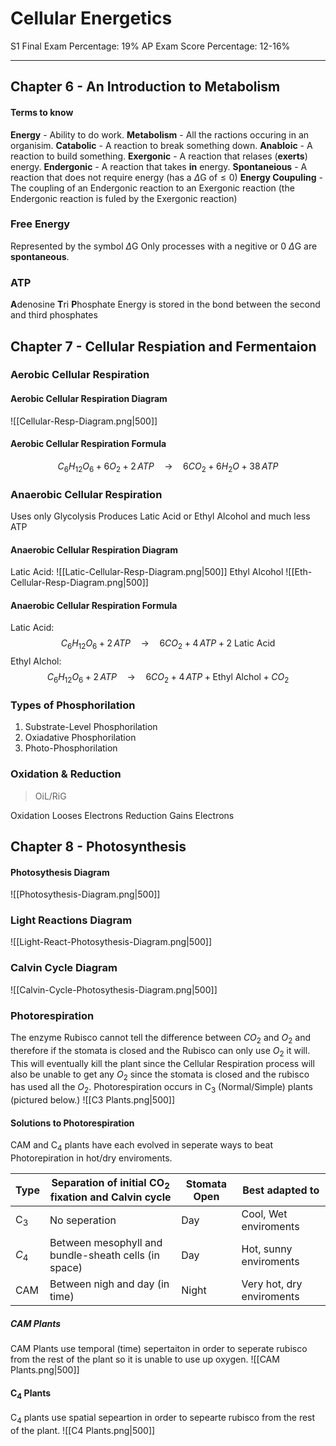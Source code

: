 # Cellular Energetics 
S1 Final Exam Percentage: 19%
AP Exam Score Percentage: 12-16%

---

## Chapter 6 - An Introduction to Metabolism
#### Terms to know
**Energy** - Ability to do work.
**Metabolism**  - All the ractions occuring in an organisim.
**Catabolic** - A reaction to break something down.
**Anabloic** - A reaction to build something.
**Exergonic** - A reaction that relases (**exerts**) energy.
**Endergonic** - A reaction that takes **in** energy.
**Spontaneious** - A reaction that does not require energy (has a $\Delta\text{G of} \leq 0$)
**Energy Coupuling** - The coupling of an Endergonic reaction to an Exergonic reaction (the Endergonic reaction is fuled by the Exergonic reaction)

### Free Energy
Represented by the symbol $\Delta\text{G}$
Only processes with a negitive or 0 $\Delta\text{G}$ are **spontaneous**. 

### ATP 
**A**denosine **T**ri **P**hosphate
Energy is stored in the bond between the second and third phosphates

## Chapter 7 - Cellular Respiation and Fermentaion 

### Aerobic Cellular Respiration

#### Aerobic Cellular Respiration Diagram
![[Cellular-Resp-Diagram.png|500]]

#### Aerobic Cellular Respiration Formula

$$C_6H_{12}O_6 \;+\; 6O_2 \;+\; 2\, ATP \quad \to \quad 6CO_2 \;+\; 6H_2O \;+\; 38\,ATP$$

### Anaerobic Cellular Respiration
Uses only Glycolysis
Produces Latic Acid or Ethyl Alcohol and much less ATP

#### Anaerobic Cellular Respiration Diagram
Latic Acid:
![[Latic-Cellular-Resp-Diagram.png|500]]
Ethyl Alcohol
![[Eth-Cellular-Resp-Diagram.png|500]]

#### Anaerobic Cellular Respiration Formula
Latic Acid:
$$C_6H_{12}O_6 \;+\; 2\, ATP \quad \to \quad 6CO_2 \;+\; 4\,ATP \;+\; \text{2 Latic Acid}$$
Ethyl Alchol:
$$C_6H_{12}O_6 \;+\; 2\, ATP \quad \to \quad 6CO_2 \;+\; 4\,ATP \;+\; \text{Ethyl Alchol} \;+\; CO_2$$

### Types of Phosphorilation 
1. Substrate-Level Phosphorilation
2. Oxiadative Phosphorilation
3. Photo-Phosphorilation

### Oxidation & Reduction

>  OiL/RiG 

Oxidation Looses Electrons
Reduction Gains Electrons

## Chapter 8 - Photosynthesis

#### Photosythesis Diagram
![[Photosythesis-Diagram.png|500]]

### Light Reactions Diagram
![[Light-React-Photosythesis-Diagram.png|500]]

### Calvin Cycle Diagram
![[Calvin-Cycle-Photosythesis-Diagram.png|500]]

### Photorespiration
The enzyme Rubisco cannot tell the difference between $CO_2$ and $O_2$ and therefore if the stomata is closed and the Rubisco can only use $O_2$ it will.
This will eventually kill the plant since the Cellular Respiration process will also be unable to get any $O_2$ since the stomata is closed and the rubisco has used all the $O_2$.
Photorespiration occurs in C$_3$ (Normal/Simple) plants (pictured below.)
![[C3 Plants.png|500]]

#### Solutions to Photorespiration
CAM and C$_4$ plants have each evolved in seperate ways to beat Photorepiration in hot/dry enviroments.

| Type |  Separation of initial $\text{CO}_2$ fixation and Calvin cycle | Stomata Open | Best adapted to |
| ------ | ------------------------------------------------- | --------------- | ---------------- |
| $\text{C}_3$ | No seperation | Day | Cool, Wet enviroments |
| $C_4$ | Between mesophyll and bundle-sheath cells (in space) | Day | Hot, sunny enviroments |
| $\text{CAM}$ | Between nigh and day (in time) | Night | Very hot, dry enviroments |

##### CAM Plants
CAM Plants use temporal (time) sepertaiton in order to seperate rubisco from the rest of the plant so it is unable to use up oxygen.
![[CAM Plants.png|500]]

#### C$_4$ Plants
C$_4$ plants use spatial sepeartion in order to sepearte rubisco from the rest of the plant. 
![[C4 Plants.png|500]]
